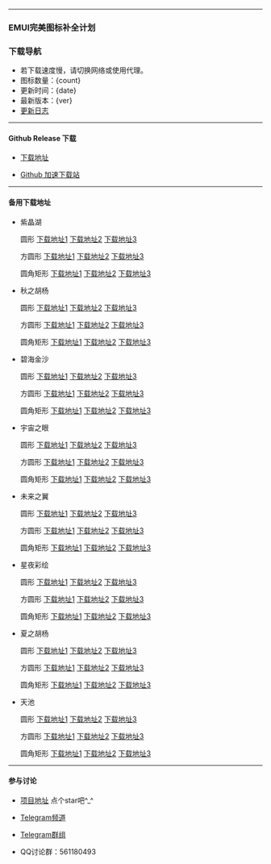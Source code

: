 
---

### EMUI完美图标补全计划

### 下载导航

- 若下载速度慢，请切换网络或使用代理。
- 图标数量：{count}
- 更新时间：{date}
- 最新版本：{ver}
- [更新日志](https://github.com/pzcn/emui-icons/commits/main)

---

#### Github Release 下载

- [下载地址](https://github.com/pzcn/emui-icons/releases/latest)

- [Github 加速下载站](https://github.iconsx.tech)

---

#### 备用下载地址

- 紫晶湖

  圆形 [下载地址1](https://github.com.cnpmjs.org/pzcn/emui-icons/releases/download/{ver}/AmethystLake_Round.hwt)    [下载地址2](https://emui.iconsx.tech/AmethystLake_Round.hwt)    [下载地址3](https://emui.netlify.app/AmethystLake_Round.hwt)

  方圆形 [下载地址1](https://github.com.cnpmjs.org/pzcn/emui-icons/releases/download/{ver}/AmethystLake_Square_circle.hwt)    [下载地址2](https://emui.iconsx.tech/AmethystLake_Square_circle.hwt)    [下载地址3](https://emui.netlify.app/AmethystLake_Square_circle.hwt)

  圆角矩形 [下载地址1](https://github.com.cnpmjs.org/pzcn/emui-icons/releases/download/{ver}/AmethystLake_Rectangle.hwt)    [下载地址2](https://emui.iconsx.tech/AmethystLake_Rectangle.hwt)    [下载地址3](https://emui.netlify.app/AmethystLake_Rectangle.hwt)

- 秋之胡杨

  圆形 [下载地址1](https://github.com.cnpmjs.org/pzcn/emui-icons/releases/download/{ver}/AutumnPopulus_Round.hwt)    [下载地址2](https://emui.iconsx.tech/AutumnPopulus_Round.hwt)    [下载地址3](https://emui.netlify.app/AutumnPopulus_Round.hwt)

  方圆形 [下载地址1](https://github.com.cnpmjs.org/pzcn/emui-icons/releases/download/{ver}/AutumnPopulus_Square_circle.hwt)    [下载地址2](https://emui.iconsx.tech/AutumnPopulus_Square_circle.hwt)    [下载地址3](https://emui.netlify.app/AutumnPopulus_Square_circle.hwt)

  圆角矩形 [下载地址1](https://github.com.cnpmjs.org/pzcn/emui-icons/releases/download/{ver}/AutumnPopulus_Rectangle.hwt)    [下载地址2](https://emui.iconsx.tech/AutumnPopulus_Rectangle.hwt)    [下载地址3](https://emui.netlify.app/AutumnPopulus_Rectangle.hwt)

- 碧海金沙

  圆形 [下载地址1](https://github.com.cnpmjs.org/pzcn/emui-icons/releases/download/{ver}/GoldenBeach_Round.hwt)    [下载地址2](https://emui.iconsx.tech/GoldenBeach_Round.hwt)    [下载地址3](https://emui.netlify.app/GoldenBeach_Round.hwt)

  方圆形 [下载地址1](https://github.com.cnpmjs.org/pzcn/emui-icons/releases/download/{ver}/GoldenBeach_Square_circle.hwt)    [下载地址2](https://emui.iconsx.tech/GoldenBeach_Square_circle.hwt)    [下载地址3](https://emui.netlify.app/GoldenBeach_Square_circle.hwt)

  圆角矩形 [下载地址1](https://github.com.cnpmjs.org/pzcn/emui-icons/releases/download/{ver}/GoldenBeach_Rectangle.hwt)    [下载地址2](https://emui.iconsx.tech/GoldenBeach_Rectangle.hwt)    [下载地址3](https://emui.netlify.app/GoldenBeach_Rectangle.hwt)

- 宇宙之眼

  圆形 [下载地址1](https://github.com.cnpmjs.org/pzcn/emui-icons/releases/download/{ver}/Nebulae_Round.hwt)    [下载地址2](https://emui.iconsx.tech/Nebulae_Round.hwt)    [下载地址3](https://emui.netlify.app/Nebulae_Round.hwt)

  方圆形 [下载地址1](https://github.com.cnpmjs.org/pzcn/emui-icons/releases/download/{ver}/Nebulae_Square_circle.hwt)    [下载地址2](https://emui.iconsx.tech/Nebulae_Square_circle.hwt)    [下载地址3](https://emui.netlify.app/Nebulae_Square_circle.hwt)

  圆角矩形 [下载地址1](https://github.com.cnpmjs.org/pzcn/emui-icons/releases/download/{ver}/Nebulae_Rectangle.hwt)    [下载地址2](https://emui.iconsx.tech/Nebulae_Rectangle.hwt)    [下载地址3](https://emui.netlify.app/Nebulae_Rectangle.hwt)

- 未来之翼

  圆形 [下载地址1](https://github.com.cnpmjs.org/pzcn/emui-icons/releases/download/{ver}/Reconstruction_Round.hwt)    [下载地址2](https://emui.iconsx.tech/Reconstruction_Round.hwt)    [下载地址3](https://emui.netlify.app/Reconstruction_Round.hwt)

  方圆形 [下载地址1](https://github.com.cnpmjs.org/pzcn/emui-icons/releases/download/{ver}/Reconstruction_Square_circle.hwt)    [下载地址2](https://emui.iconsx.tech/Reconstruction_Square_circle.hwt)    [下载地址3](https://emui.netlify.app/Reconstruction_Square_circle.hwt)

  圆角矩形 [下载地址1](https://github.com.cnpmjs.org/pzcn/emui-icons/releases/download/{ver}/Reconstruction_Rectangle.hwt)    [下载地址2](https://emui.iconsx.tech/Reconstruction_Rectangle.hwt)    [下载地址3](https://emui.netlify.app/Reconstruction_Rectangle.hwt)

- 星夜彩绘

  圆形 [下载地址1](https://github.com.cnpmjs.org/pzcn/emui-icons/releases/download/{ver}/StarrySky_Round.hwt)    [下载地址2](https://emui.iconsx.tech/StarrySky_Round.hwt)    [下载地址3](https://emui.netlify.app/StarrySky_Round.hwt)

  方圆形 [下载地址1](https://github.com.cnpmjs.org/pzcn/emui-icons/releases/download/{ver}/StarrySky_Square_circle.hwt)    [下载地址2](https://emui.iconsx.tech/StarrySky_Square_circle.hwt)    [下载地址3](https://emui.netlify.app/StarrySky_Square_circle.hwt)

  圆角矩形 [下载地址1](https://github.com.cnpmjs.org/pzcn/emui-icons/releases/download/{ver}/StarrySky_Rectangle.hwt)    [下载地址2](https://emui.iconsx.tech/StarrySky_Rectangle.hwt)    [下载地址3](https://emui.netlify.app/StarrySky_Rectangle.hwt)

- 夏之胡杨

  圆形 [下载地址1](https://github.com.cnpmjs.org/pzcn/emui-icons/releases/download/{ver}/SummerPopulus_Round.hwt)    [下载地址2](https://emui.iconsx.tech/SummerPopulus_Round.hwt)    [下载地址3](https://emui.netlify.app/SummerPopulus_Round.hwt)

  方圆形 [下载地址1](https://github.com.cnpmjs.org/pzcn/emui-icons/releases/download/{ver}/SummerPopulus_Square_circle.hwt)    [下载地址2](https://emui.iconsx.tech/SummerPopulus_Square_circle.hwt)    [下载地址3](https://emui.netlify.app/SummerPopulus_Square_circle.hwt)

  圆角矩形 [下载地址1](https://github.com.cnpmjs.org/pzcn/emui-icons/releases/download/{ver}/SummerPopulus_Rectangle.hwt)    [下载地址2](https://emui.iconsx.tech/SummerPopulus_Rectangle.hwt)    [下载地址3](https://emui.netlify.app/SummerPopulus_Rectangle.hwt)

- 天池

  圆形 [下载地址1](https://github.com.cnpmjs.org/pzcn/emui-icons/releases/download/{ver}/Tianchi_Round.hwt)    [下载地址2](https://emui.iconsx.tech/Tianchi_Round.hwt)    [下载地址3](https://emui.netlify.app/Tianchi_Round.hwt)

  方圆形 [下载地址1](https://github.com.cnpmjs.org/pzcn/emui-icons/releases/download/{ver}/Tianchi_Square_circle.hwt)    [下载地址2](https://emui.iconsx.tech/Tianchi_Square_circle.hwt)    [下载地址3](https://emui.netlify.app/Tianchi_Square_circle.hwt)

  圆角矩形 [下载地址1](https://github.com.cnpmjs.org/pzcn/emui-icons/releases/download/{ver}/Tianchi_Rectangle.hwt)    [下载地址2](https://emui.iconsx.tech/Tianchi_Rectangle.hwt)    [下载地址3](https://emui.netlify.app/Tianchi_Rectangle.hwt)
---

#### 参与讨论

- [项目地址](https://github.com/pzcn/emui-icons/releases/)  点个star吧^_^ 

- [Telegram频道](https://t.me/miuiicons)

- [Telegram群组](https://t.me/miui_icons_dev)

- QQ讨论群：561180493
